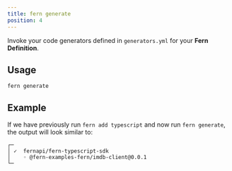 ```yaml
---
title: fern generate
position: 4
---
```


Invoke your code generators defined in `generators.yml` for your **Fern Definition**.

## Usage

<!-- markdownlint-disable MD040 -->

```
fern generate
```

## Example

If we have previously run `fern add typescript` and now run `fern generate`, the output will look similar to:

```
┌─
│ ✓  fernapi/fern-typescript-sdk
│    ◦ @fern-examples-fern/imdb-client@0.0.1
└─
```
